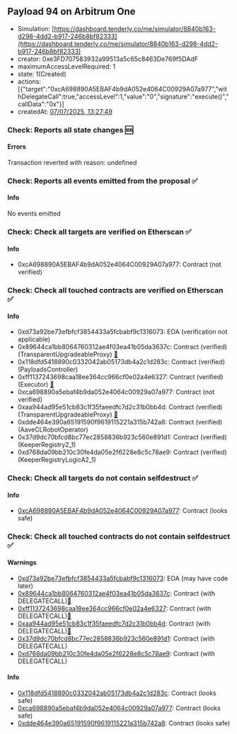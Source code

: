 ## Payload 94 on Arbitrum One

- Simulation: [https://dashboard.tenderly.co/me/simulator/8840b163-d298-4dd2-b917-246b8bf82333](https://dashboard.tenderly.co/me/simulator/8840b163-d298-4dd2-b917-246b8bf82333)
- creator: 0xe3FD707583932a99513a5c65c8463De769f5DAdF
- maximumAccessLevelRequired: 1
- state: 1(Created)
- actions: [{"target":"0xcA698890A5EBAF4b9dA052e4064C00929A07a977","withDelegateCall":true,"accessLevel":1,"value":"0","signature":"execute()","callData":"0x"}]
- createdAt: [07/07/2025, 13:27:49](https://arbiscan.io/tx/0xa543a219887b562e1681fafc4cf6004ae35547d158178f222d6201628509aaf6)

### Check: Reports all state changes :sos:

#### Errors

Transaction reverted with reason: undefined

### Check: Reports all events emitted from the proposal :white_check_mark:

#### Info

No events emitted

### Check: Check all targets are verified on Etherscan :white_check_mark:

#### Info

- 0xcA698890A5EBAF4b9dA052e4064C00929A07a977: Contract (not verified) 

### Check: Check all touched contracts are verified on Etherscan :white_check_mark:

#### Info

- 0xd73a92be73efbfcf3854433a5fcbabf9c1316073: EOA (verification not applicable)
- 0x89644ca1bb8064760312ae4f03ea41b05da3637c: Contract (verified) (TransparentUpgradeableProxy) [:ghost:](https://github.com/bgd-labs/aave-address-book "GovernanceV3Arbitrum.PAYLOADS_CONTROLLER")
- 0x118dfd5418890c0332042ab05173db4a2c1d283c: Contract (verified) (PayloadsController) 
- 0xff1137243698caa18ee364cc966cf0e02a4e6327: Contract (verified) (Executor) [:ghost:](https://github.com/bgd-labs/aave-address-book "AaveV3Arbitrum.ACL_ADMIN, GovernanceV3Arbitrum.EXECUTOR_LVL_1")
- 0xca698890a5ebaf4b9da052e4064c00929a07a977: Contract (not verified) 
- 0xaa944ad95e51cb83c1f35faeedfc7d2c31b0bb4d: Contract (verified) (TransparentUpgradeableProxy) [:ghost:](https://github.com/bgd-labs/aave-address-book "MiscArbitrum.AAVE_CL_ROBOT_OPERATOR")
- 0xdde464e390a65191590f9619115221a315b742a8: Contract (verified) (AaveCLRobotOperator) 
- 0x37d9dc70bfcd8bc77ec2858836b923c560e891d1: Contract (verified) (KeeperRegistry2_1) 
- 0xd768da09bb210c30fe4da05e2f6228e8c5c78ae9: Contract (verified) (KeeperRegistryLogicA2_1) 

### Check: Check all targets do not contain selfdestruct :white_check_mark:

#### Info

- [0xcA698890A5EBAF4b9dA052e4064C00929A07a977](https://arbiscan.io/address/0xcA698890A5EBAF4b9dA052e4064C00929A07a977): Contract (looks safe)

### Check: Check all touched contracts do not contain selfdestruct :white_check_mark:

#### Warnings

- [0xd73a92be73efbfcf3854433a5fcbabf9c1316073](https://arbiscan.io/address/0xd73a92be73efbfcf3854433a5fcbabf9c1316073): EOA (may have code later)
- [0x89644ca1bb8064760312ae4f03ea41b05da3637c](https://arbiscan.io/address/0x89644ca1bb8064760312ae4f03ea41b05da3637c): Contract (with DELEGATECALL)[:ghost:](https://github.com/bgd-labs/aave-address-book "GovernanceV3Arbitrum.PAYLOADS_CONTROLLER")
- [0xff1137243698caa18ee364cc966cf0e02a4e6327](https://arbiscan.io/address/0xff1137243698caa18ee364cc966cf0e02a4e6327): Contract (with DELEGATECALL)[:ghost:](https://github.com/bgd-labs/aave-address-book "AaveV3Arbitrum.ACL_ADMIN, GovernanceV3Arbitrum.EXECUTOR_LVL_1")
- [0xaa944ad95e51cb83c1f35faeedfc7d2c31b0bb4d](https://arbiscan.io/address/0xaa944ad95e51cb83c1f35faeedfc7d2c31b0bb4d): Contract (with DELEGATECALL)[:ghost:](https://github.com/bgd-labs/aave-address-book "MiscArbitrum.AAVE_CL_ROBOT_OPERATOR")
- [0x37d9dc70bfcd8bc77ec2858836b923c560e891d1](https://arbiscan.io/address/0x37d9dc70bfcd8bc77ec2858836b923c560e891d1): Contract (with DELEGATECALL)
- [0xd768da09bb210c30fe4da05e2f6228e8c5c78ae9](https://arbiscan.io/address/0xd768da09bb210c30fe4da05e2f6228e8c5c78ae9): Contract (with DELEGATECALL)

#### Info

- [0x118dfd5418890c0332042ab05173db4a2c1d283c](https://arbiscan.io/address/0x118dfd5418890c0332042ab05173db4a2c1d283c): Contract (looks safe)
- [0xca698890a5ebaf4b9da052e4064c00929a07a977](https://arbiscan.io/address/0xca698890a5ebaf4b9da052e4064c00929a07a977): Contract (looks safe)
- [0xdde464e390a65191590f9619115221a315b742a8](https://arbiscan.io/address/0xdde464e390a65191590f9619115221a315b742a8): Contract (looks safe)

